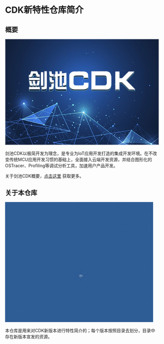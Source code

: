 # CDK新特性仓库简介

## 概要

![](剑池CDK.png)

剑池CDK以极简开发为理念，是专业为IoT应用开发打造的集成开发环境。在不改变传统MCU应用开发习惯的基础上，全面接入云端开发资源，并结合图形化的OSTracer、Profiling等调试分析工具，加速用户产品开发。

关于剑池CDK概要，[点击这里](https://occ.t-head.cn/product?id=3864775351511420928&type=soft) 获取更多。

## 关于本仓库

![](CDK.gif)

本仓库是用来对CDK新版本进行特性简介的；每个版本按照目录去划分，目录中存在新版本宣发的资源。
